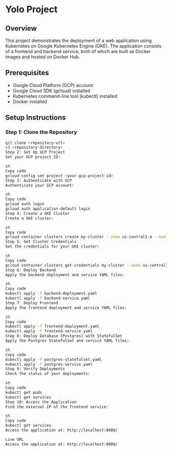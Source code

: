 # Yolo Project

## Overview

This project demonstrates the deployment of a web application using Kubernetes on Google Kubernetes Engine (GKE). The application consists of a frontend and backend service, both of which are built as Docker images and hosted on Docker Hub.

## Prerequisites

- Google Cloud Platform (GCP) account
- Google Cloud SDK (gcloud) installed
- Kubernetes command-line tool (kubectl) installed
- Docker installed

## Setup Instructions

### Step 1: Clone the Repository

```sh
git clone <repository-url>
cd <repository-directory>
Step 2: Set Up GCP Project
Set your GCP project ID:

sh
Copy code
gcloud config set project <your-gcp-project-id>
Step 3: Authenticate with GCP
Authenticate your GCP account:

sh
Copy code
gcloud auth login
gcloud auth application-default login
Step 4: Create a GKE Cluster
Create a GKE cluster:

sh
Copy code
gcloud container clusters create my-cluster --zone us-central1-a --num-nodes=3
Step 5: Get Cluster Credentials
Get the credentials for your GKE cluster:

sh
Copy code
gcloud container clusters get-credentials my-cluster --zone us-central1-a
Step 6: Deploy Backend
Apply the backend deployment and service YAML files:

sh
Copy code
kubectl apply -f backend-deployment.yaml
kubectl apply -f backend-service.yaml
Step 7: Deploy Frontend
Apply the frontend deployment and service YAML files:

sh
Copy code
kubectl apply -f frontend-deployment.yaml
kubectl apply -f frontend-service.yaml
Step 8: Deploy Database (Postgres) with StatefulSet
Apply the Postgres StatefulSet and service YAML files:

sh
Copy code
kubectl apply -f postgres-statefulset.yaml
kubectl apply -f postgres-service.yaml
Step 9: Verify Deployments
Check the status of your deployments:

sh
Copy code
kubectl get pods
kubectl get services
Step 10: Access the Application
Find the external IP of the frontend service:

sh
Copy code
kubectl get services
Access the application at: http://localhost:8080/

Live URL
Access the application at: http://localhost:8080/

